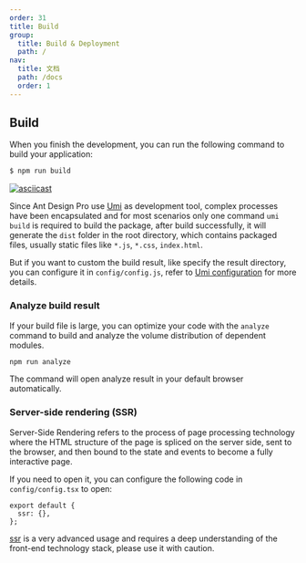 ```yaml
---
order: 31
title: Build
group:
  title: Build & Deployment
  path: /
nav:
  title: 文档
  path: /docs
  order: 1
---
```


## Build

When you finish the development, you can run the following command to build your application:

```bash
$ npm run build
```

[![asciicast](https://asciinema.org/a/198144.png)](https://asciinema.org/a/198144)

Since Ant Design Pro use [Umi](https://umijs.org/) as development tool, complex processes have been encapsulated and for most scenarios only one command `umi build` is required to build the package, after build successfully, it will generate the `dist` folder in the root directory, which contains packaged files, usually static files like `*.js`, `*.css`, `index.html`.

But if you want to custom the build result, like specify the result directory, you can configure it in `config/config.js`, refer to [Umi configuration](https://umijs.org/guide/config.html) for more details.

### Analyze build result

If your build file is large, you can optimize your code with the `analyze` command to build and analyze the volume distribution of dependent modules.

```bash
npm run analyze
```

The command will open analyze result in your default browser automatically.

### Server-side rendering (SSR)

Server-Side Rendering refers to the process of page processing technology where the HTML structure of the page is spliced on the server side, sent to the browser, and then bound to the state and events to become a fully interactive page.

If you need to open it, you can configure the following code in `config/config.tsx` to open:

```tsx | pure
export default {
  ssr: {},
};
```

[ssr](https://umijs.org/docs/ssr#%E5%BC%80%E5%8F%91) is a very advanced usage and requires a deep understanding of the front-end technology stack, please use it with caution.
